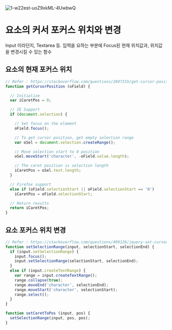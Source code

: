 ![1-w22est-uoZ9xkML-4UwbwQ](https://lh3.googleusercontent.com/-fpW-NNgUwyQ/Wd6-zNvjSbI/AAAAAAAAS6s/s-2FdCTBDmY28MgBSXoEPsPKSJDoKvlJgCHMYCw/I/1-w22est-uoZ9xkML-4UwbwQ.png)

# 요소의 커서 포커스 위치와 변경

Input 이라던지, Textarea 등. 입력을 요하는 부분에 Focus된 현재 위치값과, 위치값을 변경시킬 수 있는 함수

## 요소의 현재 포커스 위치

```javascript
// Refer : https://stackoverflow.com/questions/2897155/get-cursor-position-in-characters-within-a-text-input-field
function getCursorPosition (oField) {

  // Initialize
  var iCaretPos = 0;

  // IE Support
  if (document.selection) {

    // Set focus on the element
    oField.focus();

    // To get cursor position, get empty selection range
    var oSel = document.selection.createRange();

    // Move selection start to 0 position
    oSel.moveStart('character', -oField.value.length);

    // The caret position is selection length
    iCaretPos = oSel.text.length;
  }

  // Firefox support
  else if (oField.selectionStart || oField.selectionStart == '0')
    iCaretPos = oField.selectionStart;

  // Return results
  return iCaretPos;
}
```

## 요소 포커스 위치 변경
 
```javascript
// Refer : https://stackoverflow.com/questions/499126/jquery-set-cursor-position-in-text-area
function setSelectionRange(input, selectionStart, selectionEnd) {
  if (input.setSelectionRange) {
    input.focus();
    input.setSelectionRange(selectionStart, selectionEnd);
  }
  else if (input.createTextRange) {
    var range = input.createTextRange();
    range.collapse(true);
    range.moveEnd('character', selectionEnd);
    range.moveStart('character', selectionStart);
    range.select();
  }
}

function setCaretToPos (input, pos) {
  setSelectionRange(input, pos, pos);
}
```


